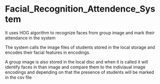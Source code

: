 # Facial_Recognition_Attendence_System
It uses HOG algorithm to recognize faces from group image and mark their attendance in the system

The system calls the image files of students stored in the local storage and encodes their facial features in encodings.

A group image is also stored in the local disc and when it is called it will identify faces in than image and compare them to the indiviaual image encodings and depending on that the presence of students will be marked in the csv file
